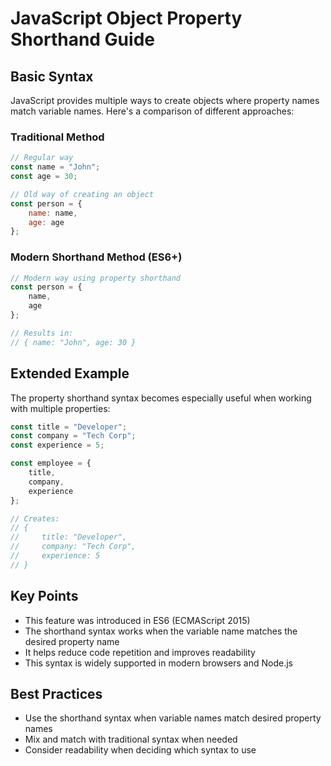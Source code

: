 # JavaScript Object Property Shorthand Guide

## Basic Syntax

JavaScript provides multiple ways to create objects where property names match variable names. Here's a comparison of different approaches:

### Traditional Method
```javascript
// Regular way
const name = "John";
const age = 30;

// Old way of creating an object
const person = {
    name: name,
    age: age
};
```

### Modern Shorthand Method (ES6+)
```javascript
// Modern way using property shorthand
const person = {
    name,
    age
};

// Results in:
// { name: "John", age: 30 }
```

## Extended Example

The property shorthand syntax becomes especially useful when working with multiple properties:

```javascript
const title = "Developer";
const company = "Tech Corp";
const experience = 5;

const employee = {
    title,
    company,
    experience
};

// Creates:
// {
//     title: "Developer",
//     company: "Tech Corp",
//     experience: 5
// }
```

## Key Points

- This feature was introduced in ES6 (ECMAScript 2015)
- The shorthand syntax works when the variable name matches the desired property name
- It helps reduce code repetition and improves readability
- This syntax is widely supported in modern browsers and Node.js

## Best Practices

- Use the shorthand syntax when variable names match desired property names
- Mix and match with traditional syntax when needed
- Consider readability when deciding which syntax to use
